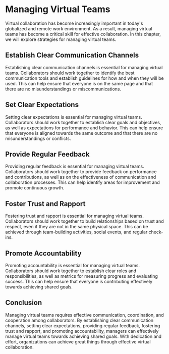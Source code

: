 Managing Virtual Teams
========================================================

Virtual collaboration has become increasingly important in today's globalized and remote work environment. As a result, managing virtual teams has become a critical skill for effective collaboration. In this chapter, we will explore strategies for managing virtual teams.

Establish Clear Communication Channels
--------------------------------------

Establishing clear communication channels is essential for managing virtual teams. Collaborators should work together to identify the best communication tools and establish guidelines for how and when they will be used. This can help ensure that everyone is on the same page and that there are no misunderstandings or miscommunications.

Set Clear Expectations
----------------------

Setting clear expectations is essential for managing virtual teams. Collaborators should work together to establish clear goals and objectives, as well as expectations for performance and behavior. This can help ensure that everyone is aligned towards the same outcome and that there are no misunderstandings or conflicts.

Provide Regular Feedback
------------------------

Providing regular feedback is essential for managing virtual teams. Collaborators should work together to provide feedback on performance and contributions, as well as on the effectiveness of communication and collaboration processes. This can help identify areas for improvement and promote continuous growth.

Foster Trust and Rapport
------------------------

Fostering trust and rapport is essential for managing virtual teams. Collaborators should work together to build relationships based on trust and respect, even if they are not in the same physical space. This can be achieved through team-building activities, social events, and regular check-ins.

Promote Accountability
----------------------

Promoting accountability is essential for managing virtual teams. Collaborators should work together to establish clear roles and responsibilities, as well as metrics for measuring progress and evaluating success. This can help ensure that everyone is contributing effectively towards achieving shared goals.

Conclusion
----------

Managing virtual teams requires effective communication, coordination, and cooperation among collaborators. By establishing clear communication channels, setting clear expectations, providing regular feedback, fostering trust and rapport, and promoting accountability, managers can effectively manage virtual teams towards achieving shared goals. With dedication and effort, organizations can achieve great things through effective virtual collaboration.
